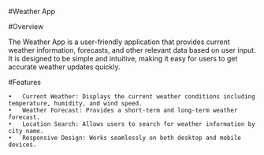 #Weather App

#Overview

The Weather App is a user-friendly application that provides current weather information, forecasts, and other relevant data based on user input. It is designed to be simple and intuitive, making it easy for users to get accurate weather updates quickly.

#Features

	•	Current Weather: Displays the current weather conditions including temperature, humidity, and wind speed.
	•	Weather Forecast: Provides a short-term and long-term weather forecast.
	•	Location Search: Allows users to search for weather information by city name.
	•	Responsive Design: Works seamlessly on both desktop and mobile devices.
